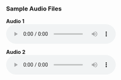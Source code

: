 ### Sample Audio Files

**Audio 1**  
<audio controls>
  <source src="tests/sound.mp3" type="audio/mpeg">
  Your browser does not support the audio element.
</audio>

**Audio 2**  
<audio controls>
  <source src="tests/sound.mp3" type="audio/mpeg">
  Your browser does not support the audio element.
</audio>

